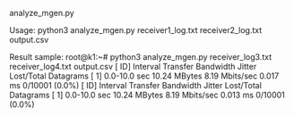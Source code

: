   analyze_mgen.py

Usage: python3 analyze_mgen.py receiver1_log.txt receiver2_log.txt output.csv

Result sample:
root@k1:~# python3 analyze_mgen.py receiver_log3.txt receiver_log4.txt output.csv
[ ID] Interval       Transfer     Bandwidth       Jitter    Lost/Total Datagrams
[  1] 0.0-10.0 sec   10.24 MBytes  8.19 Mbits/sec  0.017 ms  0/10001 (0.0%)
[ ID] Interval       Transfer     Bandwidth       Jitter    Lost/Total Datagrams
[  1] 0.0-10.0 sec   10.24 MBytes  8.19 Mbits/sec  0.013 ms  0/10001 (0.0%)
